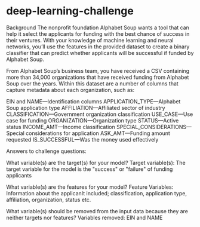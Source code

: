 # deep-learning-challenge

Background
The nonprofit foundation Alphabet Soup wants a tool that can help it select the applicants for funding with the best chance of success in their ventures. With your knowledge of machine learning and neural networks, you’ll use the features in the provided dataset to create a binary classifier that can predict whether applicants will be successful if funded by Alphabet Soup.

From Alphabet Soup’s business team, you have received a CSV containing more than 34,000 organizations that have received funding from Alphabet Soup over the years. Within this dataset are a number of columns that capture metadata about each organization, such as:

EIN and NAME—Identification columns
APPLICATION_TYPE—Alphabet Soup application type
AFFILIATION—Affiliated sector of industry
CLASSIFICATION—Government organization classification
USE_CASE—Use case for funding
ORGANIZATION—Organization type
STATUS—Active status
INCOME_AMT—Income classification
SPECIAL_CONSIDERATIONS—Special considerations for application
ASK_AMT—Funding amount requested
IS_SUCCESSFUL—Was the money used effectively

Answers to challenge questions:

What variable(s) are the target(s) for your model?
Target variable(s): The target variable for the model is the "success" or "failure" of funding applicants

What variable(s) are the features for your model?
Feature Variables: Information about the applicanIt included; classification, application type, affiliation, organization, status etc.

What variable(s) should be removed from the input data because they are neither targets nor features?
Variables removed: EIN and NAME

